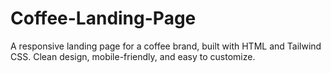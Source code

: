 # Coffee-Landing-Page
A responsive landing page for a coffee brand, built with HTML and Tailwind CSS. Clean design, mobile-friendly, and easy to customize.

